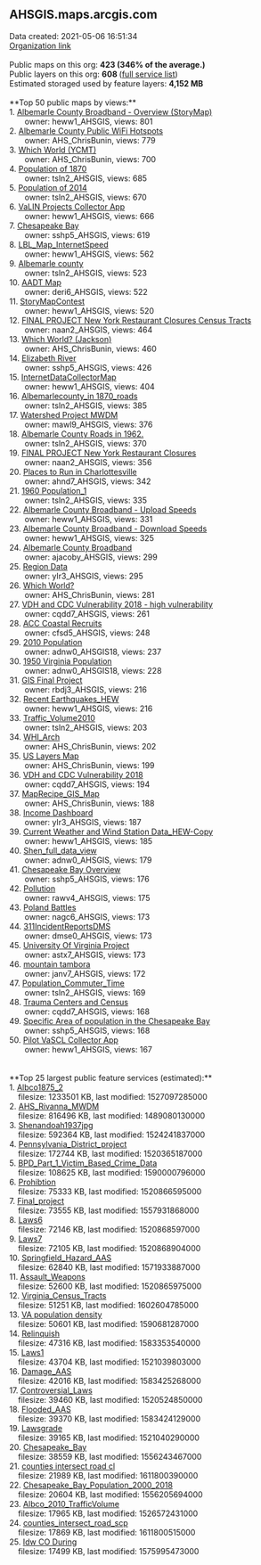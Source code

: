<h2>AHSGIS.maps.arcgis.com</h2> Data created: 2021-05-06 16:51:34 <br /><a target='new' href='https://AHSGIS.maps.arcgis.com'>Organization link</a><br /><br />Public maps on this org: <b>423 (346% of the average.)</b><br />Public layers on this org: <b>608 </b>(<a target='new' href='https://services.arcgis.com/5WjsI4LEVjrHz5YH/ArcGIS/rest/services'>full service list</a>)<br />Estimated storaged used by feature layers: <b>4,152 MB</b><br /><br />**Top 50 public maps by views:**<br />  1. <a target='new' href='https://www.arcgis.com/home/item.html?id=ebf0b0af4b5b4fc8ba52cfa387b51bcd'>Albemarle County Broadband - Overview (StoryMap)</a> <br />  &nbsp;&nbsp;&nbsp;&nbsp; &nbsp;&nbsp;owner: heww1_AHSGIS, views: 801<br />  2. <a target='new' href='https://www.arcgis.com/home/item.html?id=cb358d1805df4cfdbfdad38fd62bb9a3'>Albemarle County Public  WiFi Hotspots</a> <br />  &nbsp;&nbsp;&nbsp;&nbsp; &nbsp;&nbsp;owner: AHS_ChrisBunin, views: 779<br />  3. <a target='new' href='https://www.arcgis.com/home/item.html?id=4a5552e9559d43d3b71d4eeb6a268bf4'>Which World (YCMT)</a> <br />  &nbsp;&nbsp;&nbsp;&nbsp; &nbsp;&nbsp;owner: AHS_ChrisBunin, views: 700<br />  4. <a target='new' href='https://www.arcgis.com/home/item.html?id=6b05cd104fc845f9afc4d3db0b3e9a29'>Population of 1870</a> <br />  &nbsp;&nbsp;&nbsp;&nbsp; &nbsp;&nbsp;owner: tsln2_AHSGIS, views: 685<br />  5. <a target='new' href='https://www.arcgis.com/home/item.html?id=8e78a0b8920d477aa38d60569dff9ac0'>Population of 2014</a> <br />  &nbsp;&nbsp;&nbsp;&nbsp; &nbsp;&nbsp;owner: tsln2_AHSGIS, views: 670<br />  6. <a target='new' href='https://www.arcgis.com/home/item.html?id=28da3cb390ef4e1e957e98b4da5f9f9e'>VaLIN Projects Collector App</a> <br />  &nbsp;&nbsp;&nbsp;&nbsp; &nbsp;&nbsp;owner: heww1_AHSGIS, views: 666<br />  7. <a target='new' href='https://www.arcgis.com/home/item.html?id=f0886914b9a84b0e8ce443925af76bf4'>Chesapeake Bay</a> <br />  &nbsp;&nbsp;&nbsp;&nbsp; &nbsp;&nbsp;owner: sshp5_AHSGIS, views: 619<br />  8. <a target='new' href='https://www.arcgis.com/home/item.html?id=46884467d9474f228d3d27fa535da75d'>LBL_Map_InternetSpeed</a> <br />  &nbsp;&nbsp;&nbsp;&nbsp; &nbsp;&nbsp;owner: heww1_AHSGIS, views: 562<br />  9. <a target='new' href='https://www.arcgis.com/home/item.html?id=a14ffdcf355e4daaaeb17d1061128860'>Albemarle county</a> <br />  &nbsp;&nbsp;&nbsp;&nbsp; &nbsp;&nbsp;owner: tsln2_AHSGIS, views: 523<br />  10. <a target='new' href='https://www.arcgis.com/home/item.html?id=afe5f2e36d094eddab2eabd58690b4f3'>AADT Map</a> <br />  &nbsp;&nbsp;&nbsp;&nbsp; &nbsp;&nbsp;owner: deri6_AHSGIS, views: 522<br />  11. <a target='new' href='https://www.arcgis.com/home/item.html?id=bab236783be24e7cb6d1ccda57cef27f'>StoryMapContest</a> <br />  &nbsp;&nbsp;&nbsp;&nbsp; &nbsp;&nbsp;owner: heww1_AHSGIS, views: 520<br />  12. <a target='new' href='https://www.arcgis.com/home/item.html?id=77a78920671d404eaa276fe96c2189f2'>FINAL PROJECT New York Restaurant Closures Census Tracts</a> <br />  &nbsp;&nbsp;&nbsp;&nbsp; &nbsp;&nbsp;owner: naan2_AHSGIS, views: 464<br />  13. <a target='new' href='https://www.arcgis.com/home/item.html?id=cbf3a5576b3b4d74b94f50cb418435f6'>Which World? (Jackson)</a> <br />  &nbsp;&nbsp;&nbsp;&nbsp; &nbsp;&nbsp;owner: AHS_ChrisBunin, views: 460<br />  14. <a target='new' href='https://www.arcgis.com/home/item.html?id=03f2d9ff1fcc4a489d0ca78c86e2f9a1'>Elizabeth River</a> <br />  &nbsp;&nbsp;&nbsp;&nbsp; &nbsp;&nbsp;owner: sshp5_AHSGIS, views: 426<br />  15. <a target='new' href='https://www.arcgis.com/home/item.html?id=01ce17c31f494314b4a7a45316cf15da'>InternetDataCollectorMap</a> <br />  &nbsp;&nbsp;&nbsp;&nbsp; &nbsp;&nbsp;owner: heww1_AHSGIS, views: 404<br />  16. <a target='new' href='https://www.arcgis.com/home/item.html?id=6a11c1d408064e39be81ea66eda1ee40'>Albemarlecounty_in 1870_roads</a> <br />  &nbsp;&nbsp;&nbsp;&nbsp; &nbsp;&nbsp;owner: tsln2_AHSGIS, views: 385<br />  17. <a target='new' href='https://www.arcgis.com/home/item.html?id=2ae6dc4db7314565b898daa9a18af4cd'>Watershed Project MWDM</a> <br />  &nbsp;&nbsp;&nbsp;&nbsp; &nbsp;&nbsp;owner: mawl9_AHSGIS, views: 376<br />  18. <a target='new' href='https://www.arcgis.com/home/item.html?id=f66c1fc7cde84dbcaafab719b278b88e'>Albemarle County Roads in 1962.</a> <br />  &nbsp;&nbsp;&nbsp;&nbsp; &nbsp;&nbsp;owner: tsln2_AHSGIS, views: 370<br />  19. <a target='new' href='https://www.arcgis.com/home/item.html?id=e5dcd1d99e13403f8386a20b5e04ac8c'>FINAL PROJECT New York Restaurant Closures</a> <br />  &nbsp;&nbsp;&nbsp;&nbsp; &nbsp;&nbsp;owner: naan2_AHSGIS, views: 356<br />  20. <a target='new' href='https://www.arcgis.com/home/item.html?id=693cde50295f438b80e1afee69e90a52'>Places to Run in Charlottesville</a> <br />  &nbsp;&nbsp;&nbsp;&nbsp; &nbsp;&nbsp;owner: ahnd7_AHSGIS, views: 342<br />  21. <a target='new' href='https://www.arcgis.com/home/item.html?id=2b9fa5602a984afeb06380b6424c042b'>1960 Population_1</a> <br />  &nbsp;&nbsp;&nbsp;&nbsp; &nbsp;&nbsp;owner: tsln2_AHSGIS, views: 335<br />  22. <a target='new' href='https://www.arcgis.com/home/item.html?id=04ea28aeb08d42b8a8d106fb41ca3bf4'>Albemarle County Broadband - Upload Speeds</a> <br />  &nbsp;&nbsp;&nbsp;&nbsp; &nbsp;&nbsp;owner: heww1_AHSGIS, views: 331<br />  23. <a target='new' href='https://www.arcgis.com/home/item.html?id=a8767b8540614fca93f602c9301bdc83'>Albemarle County Broadband - Download Speeds</a> <br />  &nbsp;&nbsp;&nbsp;&nbsp; &nbsp;&nbsp;owner: heww1_AHSGIS, views: 325<br />  24. <a target='new' href='https://www.arcgis.com/home/item.html?id=b9370acce45f496a8f7ebb59ba7afc31'>Albemarle County Broadband</a> <br />  &nbsp;&nbsp;&nbsp;&nbsp; &nbsp;&nbsp;owner: ajacoby_AHSGIS, views: 299<br />  25. <a target='new' href='https://www.arcgis.com/home/item.html?id=c49e0e4416874163b361186e98e4e7a3'>Region Data</a> <br />  &nbsp;&nbsp;&nbsp;&nbsp; &nbsp;&nbsp;owner: ylr3_AHSGIS, views: 295<br />  26. <a target='new' href='https://www.arcgis.com/home/item.html?id=89f6dcec392140049330267cb3613909'>Which World?</a> <br />  &nbsp;&nbsp;&nbsp;&nbsp; &nbsp;&nbsp;owner: AHS_ChrisBunin, views: 281<br />  27. <a target='new' href='https://www.arcgis.com/home/item.html?id=edaca60154a54f0082cae8edd4d0091d'>VDH and CDC Vulnerability 2018 - high vulnerability</a> <br />  &nbsp;&nbsp;&nbsp;&nbsp; &nbsp;&nbsp;owner: cqdd7_AHSGIS, views: 261<br />  28. <a target='new' href='https://www.arcgis.com/home/item.html?id=d6aed34d753a4daf8e63f9334b375ff9'>ACC Coastal Recruits</a> <br />  &nbsp;&nbsp;&nbsp;&nbsp; &nbsp;&nbsp;owner: cfsd5_AHSGIS, views: 248<br />  29. <a target='new' href='https://www.arcgis.com/home/item.html?id=b28f350411bb4bb8a57dc0b4def3bf8f'>2010 Population</a> <br />  &nbsp;&nbsp;&nbsp;&nbsp; &nbsp;&nbsp;owner: adnw0_AHSGIS18, views: 237<br />  30. <a target='new' href='https://www.arcgis.com/home/item.html?id=dfec593c4e7a4a4da11b5563acf6bbcc'>1950 Virginia Population</a> <br />  &nbsp;&nbsp;&nbsp;&nbsp; &nbsp;&nbsp;owner: adnw0_AHSGIS18, views: 228<br />  31. <a target='new' href='https://www.arcgis.com/home/item.html?id=d407a21f953d41899abbcd1a52e74b86'>GIS Final Project</a> <br />  &nbsp;&nbsp;&nbsp;&nbsp; &nbsp;&nbsp;owner: rbdj3_AHSGIS, views: 216<br />  32. <a target='new' href='https://www.arcgis.com/home/item.html?id=0ffc7f3787c54116bc6bbe54ff913bcb'>Recent Earthquakes_HEW</a> <br />  &nbsp;&nbsp;&nbsp;&nbsp; &nbsp;&nbsp;owner: heww1_AHSGIS, views: 216<br />  33. <a target='new' href='https://www.arcgis.com/home/item.html?id=cb26d7b31ffe48089bad746d77a9ac2a'>Traffic_Volume2010</a> <br />  &nbsp;&nbsp;&nbsp;&nbsp; &nbsp;&nbsp;owner: tsln2_AHSGIS, views: 203<br />  34. <a target='new' href='https://www.arcgis.com/home/item.html?id=c64d0dd45a9e43dca548e912a833e342'>WHI_Arch</a> <br />  &nbsp;&nbsp;&nbsp;&nbsp; &nbsp;&nbsp;owner: AHS_ChrisBunin, views: 202<br />  35. <a target='new' href='https://www.arcgis.com/home/item.html?id=0cc427bbc6ff4ffea723f36814bd3606'>US Layers Map</a> <br />  &nbsp;&nbsp;&nbsp;&nbsp; &nbsp;&nbsp;owner: AHS_ChrisBunin, views: 199<br />  36. <a target='new' href='https://www.arcgis.com/home/item.html?id=d6eda7776bbe44fa860f8bdf1289ed92'>VDH and CDC Vulnerability 2018</a> <br />  &nbsp;&nbsp;&nbsp;&nbsp; &nbsp;&nbsp;owner: cqdd7_AHSGIS, views: 194<br />  37. <a target='new' href='https://www.arcgis.com/home/item.html?id=e0cd19a93dd14c9ea1235f107b6d1960'>MapRecipe_GIS_Map</a> <br />  &nbsp;&nbsp;&nbsp;&nbsp; &nbsp;&nbsp;owner: AHS_ChrisBunin, views: 188<br />  38. <a target='new' href='https://www.arcgis.com/home/item.html?id=818affa04fe7458bb1c4ae12f177cd7c'>Income Dashboard</a> <br />  &nbsp;&nbsp;&nbsp;&nbsp; &nbsp;&nbsp;owner: ylr3_AHSGIS, views: 187<br />  39. <a target='new' href='https://www.arcgis.com/home/item.html?id=ddab4adddede4bfab965e8a9d4c48fba'>Current Weather and Wind Station Data_HEW-Copy</a> <br />  &nbsp;&nbsp;&nbsp;&nbsp; &nbsp;&nbsp;owner: heww1_AHSGIS, views: 185<br />  40. <a target='new' href='https://www.arcgis.com/home/item.html?id=0b52d6c3c1dd4f35a1d8ac0861fa76e7'>Shen_full_data_view</a> <br />  &nbsp;&nbsp;&nbsp;&nbsp; &nbsp;&nbsp;owner: adnw0_AHSGIS, views: 179<br />  41. <a target='new' href='https://www.arcgis.com/home/item.html?id=7a320768cd254735bc21d238bc0cba6f'>Chesapeake Bay Overview</a> <br />  &nbsp;&nbsp;&nbsp;&nbsp; &nbsp;&nbsp;owner: sshp5_AHSGIS, views: 176<br />  42. <a target='new' href='https://www.arcgis.com/home/item.html?id=7b36e480ba7843b1ac7498958590ee37'>Pollution</a> <br />  &nbsp;&nbsp;&nbsp;&nbsp; &nbsp;&nbsp;owner: rawv4_AHSGIS, views: 175<br />  43. <a target='new' href='https://www.arcgis.com/home/item.html?id=93174f77e24b4fcc8fc58458c8fbcbdb'>Poland Battles</a> <br />  &nbsp;&nbsp;&nbsp;&nbsp; &nbsp;&nbsp;owner: nagc6_AHSGIS, views: 173<br />  44. <a target='new' href='https://www.arcgis.com/home/item.html?id=14bbcd15e62b4695a6cc0855db714a05'>311IncidentReportsDMS</a> <br />  &nbsp;&nbsp;&nbsp;&nbsp; &nbsp;&nbsp;owner: dmse0_AHSGIS, views: 173<br />  45. <a target='new' href='https://www.arcgis.com/home/item.html?id=b8b9a6d2208a415490f13c12c5e2b6f7'>University Of Virginia Project</a> <br />  &nbsp;&nbsp;&nbsp;&nbsp; &nbsp;&nbsp;owner: astx7_AHSGIS, views: 173<br />  46. <a target='new' href='https://www.arcgis.com/home/item.html?id=ac9122db07f9455c97a7550ea2f43d3b'>mountain tambora</a> <br />  &nbsp;&nbsp;&nbsp;&nbsp; &nbsp;&nbsp;owner: janv7_AHSGIS, views: 172<br />  47. <a target='new' href='https://www.arcgis.com/home/item.html?id=df174e0b9ede455fa4c119561b63080f'>Population_Commuter_Time</a> <br />  &nbsp;&nbsp;&nbsp;&nbsp; &nbsp;&nbsp;owner: tsln2_AHSGIS, views: 169<br />  48. <a target='new' href='https://www.arcgis.com/home/item.html?id=4d55817f1d514f46b28add0db6fdf037'>Trauma Centers and Census</a> <br />  &nbsp;&nbsp;&nbsp;&nbsp; &nbsp;&nbsp;owner: cqdd7_AHSGIS, views: 168<br />  49. <a target='new' href='https://www.arcgis.com/home/item.html?id=a8460c674c3e4750bf4fac9b02344b26'>Specific Area of population in the Chesapeake Bay</a> <br />  &nbsp;&nbsp;&nbsp;&nbsp; &nbsp;&nbsp;owner: sshp5_AHSGIS, views: 168<br />  50. <a target='new' href='https://www.arcgis.com/home/item.html?id=aeb60a7a7ef2402cb3dc421698fb5705'>Pilot VaSCL Collector App</a> <br />  &nbsp;&nbsp;&nbsp;&nbsp; &nbsp;&nbsp;owner: heww1_AHSGIS, views: 167<br /><br /><br />**Top 25 largest public feature services (estimated):**<br /> 1. <a target='new' href='https://www.arcgis.com/home/item.html?id=40dd0fb0051e44919fb1bb79f48a6ab6'>Albco1875_2</a><br /> &nbsp;&nbsp;&nbsp;&nbsp;filesize: 1233501 KB, last modified: 1527097285000<br /> 2. <a target='new' href='https://www.arcgis.com/home/item.html?id=abde76d9455e4b07bd4016dce2fa4290'>AHS_Rivanna_MWDM</a><br /> &nbsp;&nbsp;&nbsp;&nbsp;filesize: 816496 KB, last modified: 1489080130000<br /> 3. <a target='new' href='https://www.arcgis.com/home/item.html?id=ba4d64ecc19c4d7abe43e0b530ee629d'>Shenandoah1937jpg</a><br /> &nbsp;&nbsp;&nbsp;&nbsp;filesize: 592364 KB, last modified: 1524241837000<br /> 4. <a target='new' href='https://www.arcgis.com/home/item.html?id=3a777a7af5844372b10a32ea8e7b0ce8'>Pennsylvania_District_project</a><br /> &nbsp;&nbsp;&nbsp;&nbsp;filesize: 172744 KB, last modified: 1520365187000<br /> 5. <a target='new' href='https://www.arcgis.com/home/item.html?id=6bdef2ffcdba4527bcbba1bdfda921d5'>BPD_Part_1_Victim_Based_Crime_Data</a><br /> &nbsp;&nbsp;&nbsp;&nbsp;filesize: 108625 KB, last modified: 1590000796000<br /> 6. <a target='new' href='https://www.arcgis.com/home/item.html?id=29dbfc764bd547208e1e687e19e8735d'>Prohibtion</a><br /> &nbsp;&nbsp;&nbsp;&nbsp;filesize: 75333 KB, last modified: 1520866595000<br /> 7. <a target='new' href='https://www.arcgis.com/home/item.html?id=b44a04f0493643ad9e6dbeab36e2d44e'>Final_project</a><br /> &nbsp;&nbsp;&nbsp;&nbsp;filesize: 73555 KB, last modified: 1557931868000<br /> 8. <a target='new' href='https://www.arcgis.com/home/item.html?id=b9492b52dc914d9aa20ccffba7a3a663'>Laws6</a><br /> &nbsp;&nbsp;&nbsp;&nbsp;filesize: 72146 KB, last modified: 1520868597000<br /> 9. <a target='new' href='https://www.arcgis.com/home/item.html?id=fa00248496ab4dbeaa44380af722dc25'>Laws7</a><br /> &nbsp;&nbsp;&nbsp;&nbsp;filesize: 72105 KB, last modified: 1520868904000<br /> 10. <a target='new' href='https://www.arcgis.com/home/item.html?id=0ef717f184f946d9bc0708f639392281'>Springfield_Hazard_AAS</a><br /> &nbsp;&nbsp;&nbsp;&nbsp;filesize: 62840 KB, last modified: 1571933887000<br /> 11. <a target='new' href='https://www.arcgis.com/home/item.html?id=5110c88b1c5340f38778bb702a338fa9'>Assault_Weapons</a><br /> &nbsp;&nbsp;&nbsp;&nbsp;filesize: 52600 KB, last modified: 1520865975000<br /> 12. <a target='new' href='https://www.arcgis.com/home/item.html?id=2824bd97d3ef486d9dbe2c246dbfef25'>Virginia_Census_Tracts</a><br /> &nbsp;&nbsp;&nbsp;&nbsp;filesize: 51251 KB, last modified: 1602604785000<br /> 13. <a target='new' href='https://www.arcgis.com/home/item.html?id=5eb68050ff7c4f888b372d08a690e756'>VA population density</a><br /> &nbsp;&nbsp;&nbsp;&nbsp;filesize: 50601 KB, last modified: 1590681287000<br /> 14. <a target='new' href='https://www.arcgis.com/home/item.html?id=cb8347b93e1e49538008851d9e462cc3'>Relinquish</a><br /> &nbsp;&nbsp;&nbsp;&nbsp;filesize: 47316 KB, last modified: 1583353540000<br /> 15. <a target='new' href='https://www.arcgis.com/home/item.html?id=81b7742c87a14ae284dee2f6ad02f5ae'>Laws1</a><br /> &nbsp;&nbsp;&nbsp;&nbsp;filesize: 43704 KB, last modified: 1521039803000<br /> 16. <a target='new' href='https://www.arcgis.com/home/item.html?id=49528ec4d63b4f869af9ae78c23e6e69'>Damage_AAS</a><br /> &nbsp;&nbsp;&nbsp;&nbsp;filesize: 42016 KB, last modified: 1583425268000<br /> 17. <a target='new' href='https://www.arcgis.com/home/item.html?id=a41e8f3da87149db9159466278f07c93'>Controversial_Laws</a><br /> &nbsp;&nbsp;&nbsp;&nbsp;filesize: 39460 KB, last modified: 1520524850000<br /> 18. <a target='new' href='https://www.arcgis.com/home/item.html?id=3fd247e93b1a49429a01c9a1c9879df7'>Flooded_AAS</a><br /> &nbsp;&nbsp;&nbsp;&nbsp;filesize: 39370 KB, last modified: 1583424129000<br /> 19. <a target='new' href='https://www.arcgis.com/home/item.html?id=932dba91f53147ada57336da705bd267'>Lawsgrade</a><br /> &nbsp;&nbsp;&nbsp;&nbsp;filesize: 39165 KB, last modified: 1521040290000<br /> 20. <a target='new' href='https://www.arcgis.com/home/item.html?id=6d66672ee22f4b23a2cd0e20df74ac7c'>Chesapeake_Bay</a><br /> &nbsp;&nbsp;&nbsp;&nbsp;filesize: 38559 KB, last modified: 1556243467000<br /> 21. <a target='new' href='https://www.arcgis.com/home/item.html?id=f0092a49a2c142f2a0b50471c6e8bf9b'>counties intersect road cl</a><br /> &nbsp;&nbsp;&nbsp;&nbsp;filesize: 21989 KB, last modified: 1611800390000<br /> 22. <a target='new' href='https://www.arcgis.com/home/item.html?id=2e04910fbd95418681e56aa3a0b8f11d'>Chesapeake_Bay_Population_2000_2018</a><br /> &nbsp;&nbsp;&nbsp;&nbsp;filesize: 20604 KB, last modified: 1556205694000<br /> 23. <a target='new' href='https://www.arcgis.com/home/item.html?id=98f4b7880a00497ebc90c4f86a4c6fad'>Albco_2010_TrafficVolume</a><br /> &nbsp;&nbsp;&nbsp;&nbsp;filesize: 17965 KB, last modified: 1526572431000<br /> 24. <a target='new' href='https://www.arcgis.com/home/item.html?id=7ecb39dd7d6a42a5997c82a6d7ae6a54'>counties_intersect_road_scp</a><br /> &nbsp;&nbsp;&nbsp;&nbsp;filesize: 17869 KB, last modified: 1611800515000<br /> 25. <a target='new' href='https://www.arcgis.com/home/item.html?id=cfe48a64f479412d81accfc416af9ef6'>Idw CO During</a><br /> &nbsp;&nbsp;&nbsp;&nbsp;filesize: 17499 KB, last modified: 1575995473000<br />